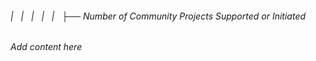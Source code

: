 ###### |   |   |   |   |   ├── Number of Community Projects Supported or Initiated

*Add content here*